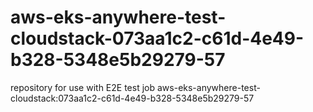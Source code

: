 # aws-eks-anywhere-test-cloudstack-073aa1c2-c61d-4e49-b328-5348e5b29279-57
repository for use with E2E test job aws-eks-anywhere-test-cloudstack:073aa1c2-c61d-4e49-b328-5348e5b29279-57
